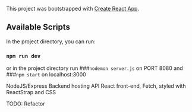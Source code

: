 This project was bootstrapped with [Create React App](https://github.com/facebook/create-react-app).

## Available Scripts

In the project directory, you can run:

### `npm run dev`

or in the project directory run
###`nodemon server.js` on PORT 8080
and
###`npm start` on localhost:3000

NodeJS/Express Backend hosting API
React front-end, Fetch, styled with ReactStrap and CSS

TODO: Refactor
